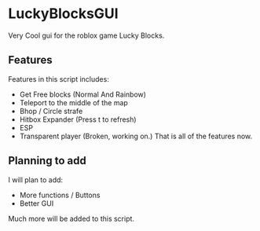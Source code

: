 # LuckyBlocksGUI
Very Cool gui for the roblox game Lucky Blocks.

## Features
Features in this script includes:
* Get Free blocks (Normal And Rainbow)
* Teleport to the middle of the map
* Bhop / Circle strafe
* Hitbox Expander (Press t to refresh)
* ESP
* Transparent player (Broken, working on.)
 That is all of the features now.
 
 ## Planning to add
 I will plan to add:
 * More functions / Buttons
 * Better GUI
 
 Much more will be added to this script.
